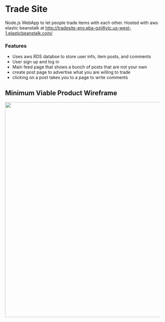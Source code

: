 # Trade Site

Node.js WebApp to let people trade items with each other.
Hosted with aws elastic beanstalk at http://tradesite-env.eba-gzji6ytc.us-west-1.elasticbeanstalk.com/

### Features
- Uses aws RDS databse to store user info, item posts, and comments
- User sign up and log in
- Main feed page that shows a bunch of posts that are not your own
- create post page to advertise what you are willing to trade
- clicking on a post takes you to a page to write comments



## Minimum Viable Product Wireframe
<img src="https://i.imgur.com/HTJVZvF.png" width="700">
